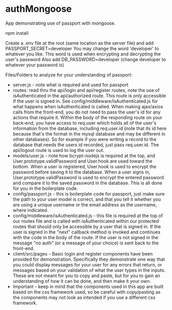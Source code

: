 # authMongoose
App demonstrating use of passport with mongoose.

npm install

Create a .env file at the root (same location as the server file) and add PASSPORT_SECRET=developer
You may change the word 'developer' to whatever you like. This word is used when encrypting and decrypting the user's password
Also add DB_PASSWORD=developer (change developer to whatever your password is)

Files/Folders to analyze for your understanding of passport:
- server.js - note what is required and used for passport
- routes: read thru the api/login and api/register routes, note the use of isAuthenticated in the api/authorized route. This route is only accessible if the user is signed in. See config/middleware/isAuthenticated.js for what happens when isAuthenticated is called. When making ajax/axios calls from the front-end, you do not need to pass the user's id for any actions that require it. Within the body of the responding route on your back-end, you have access to req.user which holds all of the user's information from the database, including req.user.id (note that its id here because that's the format in the mysql database and may be different in other databases). So for example if you were writing a record to the database that needs the users id recorded, just pass req.user.id. The api/logout route is used to log the user out.
- models/user.js - note how bcrypt-nodejs is required at the top, and User.prototype.validPassword and User.hook are used toward the bottom. When a user is registered, User.hook is used to encrypt the password before saving it to the database. When a user signs in, User.prototype.validPassword is used to encrypt the entered password and compare it to the saved password in the database. This is all done for you in the boilerplate code.
- config/passport.js - this is boilerplate code for passport, just make sure the path to your user model is correct, and that you tell it whether you are using a unique username or the email address as the username, where indicated.
- config/middleware/isAuthenticated.js - this file is required at the top of our routes file and is called with isAuthenticated within our protected routes that should only be accessible by a user that is signed in. If the user is signed in the "next" callback method is invoked and continues with the code in the body of the route. If the user is not signed in the message "no auth" (or a message of your choice) is sent back to the front-end.
- client/src/pages - Basic login and register components have been provided for demonstration. Specifically they demonstrate one way that you could display messages for your user for any errors that return, or messages based on your validation of what the user types in the inputs. These are not meant for you to copy and paste, but for you to gain an understanding of how it can be done, and then make it your own.
- Important - keep in mind that the components used in this app are built based on the css framework used, so be careful with copy/pasting as the components may not look as intended if you use a different css framework.